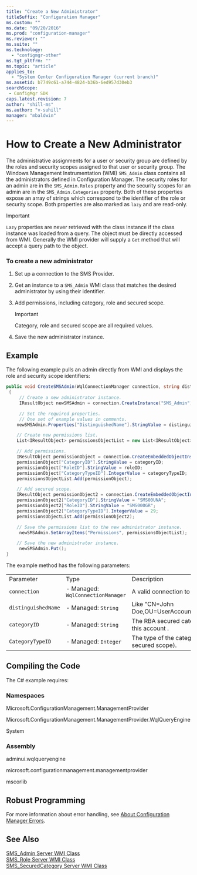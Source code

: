 ```yaml
---
title: "Create a New Administrator"
titleSuffix: "Configuration Manager"
ms.custom: ""
ms.date: "09/20/2016"
ms.prod: "configuration-manager"
ms.reviewer: ""
ms.suite: ""
ms.technology:
  - "configmgr-other"
ms.tgt_pltfrm: ""
ms.topic: "article"
applies_to:
  - "System Center Configuration Manager (current branch)"
ms.assetid: b7749c61-a744-4824-b36b-6ed957d30eb3searchScope: - ConfigMgr SDK
caps.latest.revision: 7
author: "shill-ms"
ms.author: "v-suhill"
manager: "mbaldwin"
---
```

# How to Create a New Administrator
The administrative assignments for a user or security group are defined by the roles and security scopes assigned to that user or security group. The Windows Management Instrumentation (WMI) `SMS_Admin` class contains all the administrators defined in Configuration Manager. The security roles for an admin are in the `SMS_Admin.Roles` property and the security scopes for an admin are in the `SMS_Admin.Categories` property. Both of these properties expose an array of strings which correspond to the identifier of the role or security scope. Both properties are also marked as `lazy` and are read-only.  

> [!IMPORTANT]
>  `Lazy` properties are never retrieved with the class instance if the class instance was loaded from a query. The object must be directly accessed from WMI. Generally the WMI provider will supply a `Get` method that will accept a query path to the object.  

### To create a new administrator  

1.  Set up a connection to the SMS Provider.  

2.  Get an instance to a `SMS_Admin` WMI class that matches the desired administrator by using their identifier.  

3.  Add permissions, including category, role and secured scope.  

    > [!IMPORTANT]
    >  Category, role and secured scope are all required values.  

4.  Save the new administrator instance.  

## Example  
 The following example pulls an admin directly from WMI and displays the role and security scope identifiers:  

```c#  
public void CreateSMSAdmin(WqlConnectionManager connection, string distinguishedName, string categoryID, string roleID, int categoryTypeID)  
 {  
     // Create a new administrator instance.  
     IResultObject newSMSAdmin = connection.CreateInstance("SMS_Admin");  

     // Set the required properties.  
     // One set of example values in comments.  
    newSMSAdmin.Properties["DistinguishedName"].StringValue = distinguishedName; // "CN=<USERACCOUNT>,CN=Users,DC=<DOMAINNAME>,DC=COM"  

    // Create new permissions list.  
    List<IResultObject> permissionsObjectList = new List<IResultObject>();  

    // Add permissions.  
    IResultObject permissionObject = connection.CreateEmbeddedObjectInstance("SMS_APermission");  
    permissionObject["CategoryID"].StringValue = categoryID;             // "SMS00004" (All Users and User Groups)  
    permissionObject["RoleID"].StringValue = roleID;                     // "SMS000GR" (EndPoint Protection Manager)  
    permissionObject["CategoryTypeID"].IntegerValue = categoryTypeID;    // 1          (Collection)  
    permissionsObjectList.Add(permissionObject);  

    // Add secured scope.  
    IResultObject permissionObject2 = connection.CreateEmbeddedObjectInstance("SMS_APermission");  
    permissionObject2["CategoryID"].StringValue = "SMS00UNA";             // "SMS00UNA" (Default)  
    permissionObject2["RoleID"].StringValue = "SMS000GR";                 // "SMS000GR" (EndPoint Protection Manager)  
    permissionObject2["CategoryTypeID"].IntegerValue = 29;                // 29         (Secured Scope)  
    permissionsObjectList.Add(permissionObject2);  

    // Save the permissions list to the new administrator instance.  
     newSMSAdmin.SetArrayItems("Permissions", permissionsObjectList);  

    // Save the new administrator instance.  
     newSMSAdmin.Put();  
}  
```  

 The example method has the following parameters:  

||||  
|-|-|-|  
|Parameter|Type|Description|  
|`connection`|-   Managed: `WqlConnectionManager`|A valid connection to the SMS Provider.|  
|`distinguishedName`|-   Managed: `String`|Like "CN=John Doe,OU=UserAccounts,DC=contoso,DC=com"|  
|`categoryID`|-   Managed: `String`|The RBA secured categories associated with this account .|  
|`CategoryTypeID`|-   Managed: `Integer`|The type of the category (collection or secured scope).|  

## Compiling the Code  
 The C# example requires:  

### Namespaces  
 Microsoft.ConfigurationManagement.ManagementProvider  

 Microsoft.ConfigurationManagement.ManagementProvider.WqlQueryEngine  

 System  

### Assembly  
 adminui.wqlqueryengine  

 microsoft.configurationmanagement.managementprovider  

 mscorlib  

## Robust Programming  
 For more information about error handling, see [About Configuration Manager Errors](../../../../develop/core/understand/about-configuration-manager-errors.md).  

## See Also  
 [SMS_Admin Server WMI Class](../../../../develop/reference/core/servers/configure/sms_admin-server-wmi-class.md)   
 [SMS_Role Server WMI Class](../../../../develop/reference/core/servers/configure/sms_role-server-wmi-class.md)   
 [SMS_SecuredCategory Server WMI Class](../../../../develop/reference/core/servers/configure/sms_securedcategory-server-wmi-class.md)
